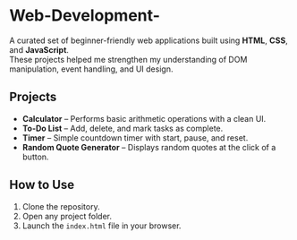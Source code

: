 # Web-Development-
A curated set of beginner-friendly web applications built using **HTML**, **CSS**, and **JavaScript**.  
These projects helped me strengthen my understanding of DOM manipulation, event handling, and UI design.

## Projects
- **Calculator** – Performs basic arithmetic operations with a clean UI.
- **To-Do List** – Add, delete, and mark tasks as complete.
- **Timer** – Simple countdown timer with start, pause, and reset.
- **Random Quote Generator** – Displays random quotes at the click of a button.

## How to Use
1. Clone the repository.
2. Open any project folder.
3. Launch the `index.html` file in your browser.

